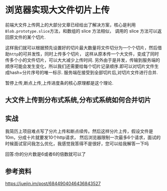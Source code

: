 # 浏览器实现大文件切片上传

前端大文件上传网上的大部分文章已经给出了解决方案，核心是利用`Blob.prototype.slice`方法，和数组的 slice 方法相似，
调用的 slice 方法可以返回原文件的某个切片.

这样我们就可以根据预先设置好的切片最大数量将文件切分为一个个切片，然后借助`http`的可并发性，同时上传多个切片，
这样从原本传一个大文件，变成了同时传多个小的文件切片，可以大大减少上传时间.
另外由于是并发，传输到服务端的顺序可能会发生变化，所以我们还需要给每个切片记录顺序.即可以对切片文件生成hash+分片序号的唯一标示.
服务端在接受到全部切片后,对切片文件进行合并.

暂停上传,断点上传,上传进度条的核心原理都是这个理论.

## 大文件上传到分布式系统,分布式系统如何合并切片

## 实战

我简历上项目难点写了分片上传和断点续传。然后这样分片上传，假设文件是10m，分成十片就要发10个http请求，
然后浏览器限制一次最多6个请求，面试的时候面试官问我怎么优化，我感觉我答得不是很好，您可以给我解答一下吗

回答:你的分片数是6或者6的倍数就可以了


## 参考资料

https://juejin.im/post/6844904046436843527
